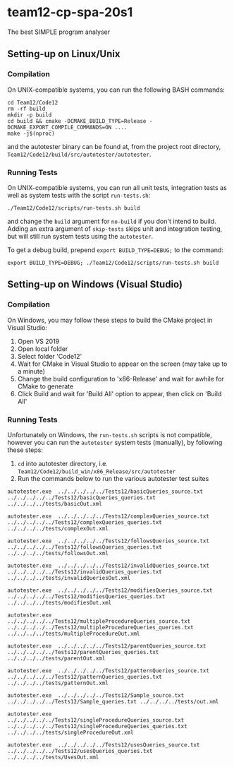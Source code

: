 # team12-cp-spa-20s1
The best SIMPLE program analyser

## Setting-up on Linux/Unix

### Compilation
On UNIX-compatible systems, you can run the following BASH commands:

```shell script
cd Team12/Code12
rm -rf build
mkdir -p build
cd build && cmake -DCMAKE_BUILD_TYPE=Release -DCMAKE_EXPORT_COMPILE_COMMANDS=ON ....
make -j$(nproc)
```

and the autotester binary can be found at, from the project root directory,
`Team12/Code12/build/src/autotester/autotester`.

### Running Tests
On UNIX-compatible systems, you can run all unit tests, integration tests as well as system
tests with the script `run-tests.sh`:
```shell script
./Team12/Code12/scripts/run-tests.sh build
```
and change the `build` argument for `no-build` if you don't intend to build. Adding an extra
argument of `skip-tests` skips unit and integration testing, but will still run system tests
using the `autotester`.

To get a debug build, prepend `export BUILD_TYPE=DEBUG;` to the command:
```shell script
export BUILD_TYPE=DEBUG; ./Team12/Code12/scripts/run-tests.sh build
```

## Setting-up on Windows (Visual Studio)


### Compilation
On Windows, you may follow these steps to build the CMake project in Visual Studio:

1. Open VS 2019
1. Open local folder
1. Select folder 'Code12'
1. Wait for CMake in Visual Studio to appear on the screen (may take up to a minute)
1. Change the build configuration to 'x86-Release' and wait for awhile for CMake to generate
1. Click Build and wait for 'Build All' option to appear, then click on 'Build All'

### Running Tests
Unfortunately on Windows, the `run-tests.sh` scripts is not compatible, however you can run
the `autotester` system tests (manually), by following these steps:

1. `cd` into autotester directory, i.e. `Team12/Code12/build_win/x86_Release/src/autotester`
1. Run the commands below to run the various autotester test suites

`autotester.exe  ../../../../../Tests12/basicQueries_source.txt  ../../../../../Tests12/basicQueries_queries.txt ../../../../tests/basicOut.xml`

`autotester.exe  ../../../../../Tests12/complexQueries_source.txt  ../../../../../Tests12/complexQueries_queries.txt ../../../../tests/complexOut.xml`

`autotester.exe  ../../../../../Tests12/followsQueries_source.txt  ../../../../../Tests12/followsQueries_queries.txt ../../../../tests/followsOut.xml`

`autotester.exe  ../../../../../Tests12/invalidQueries_source.txt  ../../../../../Tests12/invalidQueries_queries.txt ../../../../tests/invalidQueriesOut.xml`

`autotester.exe  ../../../../../Tests12/modifiesQueries_source.txt  ../../../../../Tests12/modifiesQueries_queries.txt ../../../../tests/modifiesOut.xml`

`autotester.exe  ../../../../../Tests12/multipleProcedureQueries_source.txt  ../../../../../Tests12/multipleProcedureQueries_queries.txt ../../../../tests/multipleProcedureOut.xml`

`autotester.exe  ../../../../../Tests12/parentQueries_source.txt  ../../../../../Tests12/parentQueries_queries.txt ../../../../tests/parentOut.xml`

`autotester.exe  ../../../../../Tests12/patternQueries_source.txt  ../../../../../Tests12/patternQueries_queries.txt ../../../../tests/patternOut.xml`

`autotester.exe  ../../../../../Tests12/Sample_source.txt  ../../../../../Tests12/Sample_queries.txt ../../../../tests/out.xml`

`autotester.exe  ../../../../../Tests12/singleProcedureQueries_source.txt  ../../../../../Tests12/singleProcedureQueries_queries.txt ../../../../tests/singleProcedureOut.xml`

`autotester.exe  ../../../../../Tests12/usesQueries_source.txt ../../../../../Tests12/usesQueries_queries.txt ../../../../tests/UsesOut.xml`
